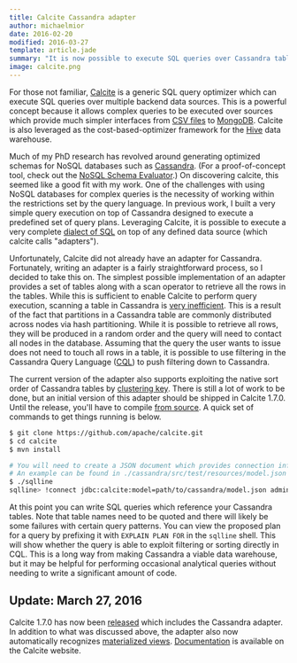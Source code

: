 ```yaml
---
title: Calcite Cassandra adapter
author: michaelmior
date: 2016-02-20
modified: 2016-03-27
template: article.jade
summary: "It is now possible to execute SQL queries over Cassandra tables using an adapter for Apache Calcite."
image: calcite.png
---
```


For those not familiar, [Calcite](https://calcite.apache.org/) is a generic SQL query optimizer which can execute SQL queries over multiple backend data sources.
This is a powerful concept because it allows complex queries to be executed over sources which provide much simpler interfaces from [CSV files](https://calcite.apache.org/apidocs/org/apache/calcite/adapter/csv/package-summary.html) to [MongoDB](https://calcite.apache.org/apidocs/org/apache/calcite/adapter/mongodb/package-summary.html).
Calcite is also leveraged as the cost-based-optimizer framework for the [Hive](https://cwiki.apache.org/confluence/display/Hive/Cost-based+optimization+in+Hive) data warehouse.

Much of my PhD research has revolved around generating optimized schemas for NoSQL databases such as [Cassandra](https://cassandra.apache.org/).
(For a proof-of-concept tool, check out the [NoSQL Schema Evaluator](https://github.com/michaelmior/NoSE).)
On discovering calcite, this seemed like a good fit with my work.
One of the challenges with using NoSQL databases for complex queries is the necessity of working within the restrictions set by the query language.
In previous work, I built a very simple query execution on top of Cassandra designed to execute a predefined set of query plans.
Leveraging Calcite, it is possible to execute a very complete [dialect of SQL](https://calcite.apache.org/docs/reference.html) on top of any defined data source (which calcite calls "adapters").

Unfortunately, Calcite did not already have an adapter for Cassandra.
Fortunately, writing an adapter is a fairly straightforward process, so I decided to take this on.
The simplest possible implementation of an adapter provides a set of tables along with a scan operator to retrieve all the rows in the tables.
While this is sufficient to enable Calcite to perform query execution, scanning a table in Cassandra is [very inefficient](http://www.myhowto.org/bigdata/2013/11/04/scanning-the-entire-cassandra-column-family-with-cql/).
This is a result of the fact that partitions in a Cassandra table are commonly distributed across nodes via hash partitioning.
While it is possible to retrieve all rows, they will be produced in a random order and the query will need to contact all nodes in the database.
Assuming that the query the user wants to issue does not need to touch all rows in a table, it is possible to use filtering in the Cassandra Query Language ([CQL](https://cassandra.apache.org/doc/cql/CQL.html)) to push filtering down to Cassandra.

The current version of the adapter also supports exploiting the native sort order of Cassandra tables by [clustering key](https://docs.datastax.com/en/cql/3.0/cql/ddl/ddl_compound_keys_c.html).
There is still a lot of work to be done, but an initial version of this adapter should be shipped in Calcite 1.7.0.
Until the release, you'll have to compile [from source](https://github.com/apache/calcite/).
A quick set of commands to get things running is below.

~~~sh
$ git clone https://github.com/apache/calcite.git
$ cd calcite
$ mvn install

# You will need to create a JSON document which provides connection information
# An example can be found in ./cassandra/src/test/resources/model.json
$ ./sqlline
sqlline> !connect jdbc:calcite:model=path/to/cassandra/model.json admin admin
~~~

At this point you can write SQL queries which reference your Cassandra tables.
Note that table names need to be quoted and there will likely be some failures with certain query patterns.
You can view the proposed plan for a query by prefixing it with `EXPLAIN PLAN FOR` in the `sqlline` shell.
This will show whether the query is able to exploit filtering or sorting directly in CQL.
This is a long way from making Cassandra a viable data warehouse, but it may be helpful for performing occasional analytical queries without needing to write a significant amount of code.

## Update: March 27, 2016

Calcite 1.7.0 has now been [released](https://calcite.apache.org/docs/history.html#v1-7-0) which includes the Cassandra adapter.
In addition to what was discussed above, the adapter also now automatically recognizes [materialized views](www.datastax.com/dev/blog/new-in-cassandra-3-0-materialized-views).
[Documentation](https://calcite.apache.org/docs/cassandra.html) is available on the Calcite website.
